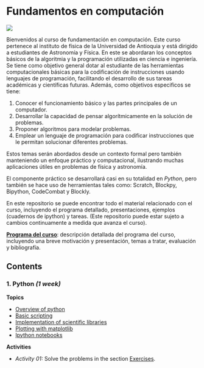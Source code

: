 # Fundamentos en computación

![](https://raw.githubusercontent.com/sbustamante/ComputationalMethods/master/material/figures/Collage.png)

Bienvenidos al curso de fundamentación en computación. Este curso pertenece al instituto de física de la Universidad de Antioquia y está dirigido a estudiantes de Astronomía y Física. En este se abordaran los conceptos básicos de la algoritmia y la programación utilizadas en ciencia e ingeniería. Se tiene como objetivo general dotar al estudiante de las herramientas computacionales básicas para la codificación de instrucciones usando lenguajes de programación, facilitando el desarrollo de sus tareas académicas y científicas futuras. Además, como objetivos especificos se tiene:

1. Conocer el funcionamiento básico y las partes principales de un computador.
2. Desarrollar la capacidad de pensar algorítmicamente en la solución de problemas.
3. Proponer algoritmos para modelar problemas.
4. Emplear un lenguaje de programación para codificar instrucciones que le permitan solucionar diferentes problemas. 

Estos temas serán abordados desde un contexto formal pero también manteniendo un enfoque práctico y computacional, ilustrando muchas aplicaciones útiles en problemas de física y astronomía.

El componente práctico se desarrollará casi en su totalidad en *Python*, pero también se hace uso de herramientas tales como: Scratch, Blockpy, Bipython, CodeCombat y Blockly. 

En este repositorio se puede encontrar todo el material relacionado con el curso, incluyendo el programa detallado, presentaciones, ejemplos (cuadernos de ipython) y tareas. (Este repositorio puede estar sujeto a cambios continuamente a medida que avanza el curso).


[**Programa del curso**](https://github.com/sbustamante/ComputationalMethods/raw/master/syllabus/Programa_M%C3%A9todos_Computacionales.pdf):
descripción detallada del programa del curso, incluyendo una breve motivación y presentación, temas a tratar, evaluación y bibliografía.


Contents
--------

### 1. **Python** *(1 week)*
    
**Topics**
- [Overview of python](http://nbviewer.ipython.org/github/sbustamante/ComputationalMethods/blob/master/material/overview-python.ipynb)
- [Basic scripting](http://nbviewer.ipython.org/github/sbustamante/ComputationalMethods/blob/master/material/basic-scripting.ipynb)
- [Implementation of scientific libraries](http://nbviewer.ipython.org/github/sbustamante/ComputationalMethods/blob/master/material/scientific-libraries.ipynb)
- [Plotting with matplotlib](http://nbviewer.ipython.org/github/sbustamante/ComputationalMethods/blob/master/material/matplotlib.ipynb)
- [Ipython notebooks](http://nbviewer.ipython.org/github/sbustamante/ComputationalMethods/blob/master/material/ipython-notebooks.ipynb)

**Activities**
- *Activity 01:* Solve the problems in the section [Exercises](https://github.com/sbustamante/ComputationalMethods/blob/master/material/Basic_exercises.ipynb). 

